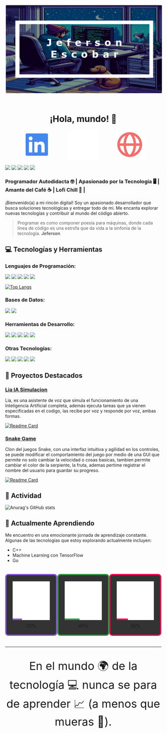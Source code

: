 <div align="center" width="300">
    <img align="center" src="assets/bannergithub.png" width="" style="border: 2px solid #fff; border-radius: 5px; margin-bottom: 25px;">
</div>

<h1 align="center">¡Hola, mundo! 👋</h1>

<div align="center" style="margin:15px;">
    <a href="google.com"><img src="assets/linkedin.svg" style="margin: 0 25px;"></a>
    <a href="google.com"><img src="assets/codepen.svg" style="margin: 0 25px;"></a>
    <a href="google.com"><img src="assets/web.svg" style="margin: 0 25px;"></a>

</div>

![](https://img.shields.io/badge/freecodecamp-27273D?style=for-the-badge&logo=freecodecamp&logoColor=white)
![](https://img.shields.io/badge/Codecademy-FFF0E5?style=for-the-badge&logo=codecademy&logoColor=303347)
![](https://img.shields.io/badge/Udemy-EC5252?style=for-the-badge&logo=Udemy&logoColor=white)
![](https://img.shields.io/badge/MDN_Web_Docs-black?style=for-the-badge&logo=mdnwebdocs&logoColor=white)
![](https://img.shields.io/badge/Exercism-009CAB?style=for-the-badge&logo=exercism&logoColor=white)

### Programador Autodidacta 🤓 | Apasionado por la Tecnología 🖥️ | Amante del Café ☕ | Lofi Chill 🎵 | 

¡Bienvenido(a) a mi rincón digital! Soy un apasionado desarrollador que busca soluciones tecnológicas y entregar todo de mi. Me encanta explorar nuevas tecnologías y contribuir al mundo del código abierto.

> Programar es como componer poesía para máquinas, donde cada línea de código es una estrofa que da vida a la sinfonía de la tecnología. __Jeferson__

## 💻 Tecnologías y Herramientas

### **Lenguajes de Programación:** 
 ![](https://img.shields.io/badge/Python-14354C?style=for-the-badge&logo=python&logoColor=white)
 ![](https://img.shields.io/badge/HTML5-E34F26?style=for-the-badge&logo=html5&logoColor=white)
 ![](https://img.shields.io/badge/CSS3-1572B6?style=for-the-badge&logo=css3&logoColor=white)
 ![](https://img.shields.io/badge/C-00599C?style=for-the-badge&logo=c&logoColor=white)
 ![](https://img.shields.io/badge/JavaScript-323330?style=for-the-badge&logo=javascript&logoColor=F7DF1E)

 [![Top Langs](https://github-readme-stats.vercel.app/api/top-langs/?username=JosueDark)](https://github.com/anuraghazra/github-readme-stats)
### **Bases de Datos:** 
![](https://img.shields.io/badge/SQLite-07405E?style=for-the-badge&logo=sqlite&logoColor=white)
![](https://img.shields.io/badge/MongoDB-4EA94B?style=for-the-badge&logo=mongodb&logoColor=white)
### **Herramientas de Desarrollo:**
![](https://img.shields.io/badge/Visual_Studio_Code-0078D4?style=for-the-badge&logo=visual%20studio%20code&logoColor=white)
![](https://img.shields.io/badge/GIT-E44C30?style=for-the-badge&logo=git&logoColor=white)
![](https://img.shields.io/badge/Linux-FCC624?style=for-the-badge&logo=linux&logoColor=black)
![](https://img.shields.io/badge/Debian-A81D33?style=for-the-badge&logo=debian&logoColor=white)
![](https://img.shields.io/badge/sublime_text-%23575757.svg?&style=for-the-badge&logo=sublime-text&logoColor=important)

### **Otras Tecnologías:**
![](https://img.shields.io/badge/Flask-000000?style=for-the-badge&logo=flask&logoColor=white)
![](https://img.shields.io/badge/Django-092E20?style=for-the-badge&logo=django&logoColor=white)
![](https://img.shields.io/badge/React-20232A?style=for-the-badge&logo=react&logoColor=61DAFB)
![](https://img.shields.io/badge/Node.js-43853D?style=for-the-badge&logo=node.js&logoColor=white)
![](https://img.shields.io/badge/Bootstrap-563D7C?style=for-the-badge&logo=bootstrap&logoColor=white)

## 🚀 Proyectos Destacados

### [Lia IA Simulacion](enlace-al-proyecto-1)
Lia, es una asistente de voz que simula el funcionamiento de una Inteligencia Artificial completa, además ejecuta tareas que ya vienen especificadas en el codigo, las recibe por voz y responde por voz, ambas formas.

<!-- Estadisticas impresionantes -->
<!-- Logros destacados -->

[![Readme Card](https://github-readme-stats.vercel.app/api/pin/?username=JosueDark&repo=lia-simulacion-ia)](https://github.com/anuraghazra/github-readme-stats)

### [Snake Game](enlace-al-proyecto-2)
Clon del juegos Snake, con una interfaz intuitiva y agilidad en los controles, se puede modificar el comportamiento del juego por medio de una GUI que permite no solo cambiar la velocidad o cosas basicas, tambien permite cambiar el color de la serpiente, la fruta, ademas pertime registrar el nombre del usuario para guardar su progreso.

<!-- Estadisticas impresionantes -->
<!-- Logros destacados -->

[![Readme Card](https://github-readme-stats.vercel.app/api/pin/?username=JosueDark&repo=juego-snake-python)](https://github.com/anuraghazra/github-readme-stats)

## 🌟 Actividad

![Anurag's GitHub stats](https://github-readme-stats.vercel.app/api?username=JosueDark&show_icons=true&theme=dracula)

<!-- Agregar otra card Diferente -->

## 🌱 Actualmente Aprendiendo

Me encuentro en una emocionante jornada de aprendizaje constante. Algunas de las tecnologías que estoy explorando actualmente incluyen:

- C++
- Machine Learning con TensorFlow
- Go

<div style="display:flex; justify-content: space-between; margin: 35px 0;">
    <div style="padding:20px; width: 120px; display:flex;border: 4px solid #85d;flex-direction: column; background-color: #333; border-radius: 10px;"><img src="assets/codepen.svg">
    <div style="background-color: #fff;width: 100%; height: 5px;"><div style="width:25%; height: 5px; background-color: #85d;"></div></div>
    <span align="center" style="margin: 10px 0 0 0;">25%</span></div>
    <div style="padding:20px; width: 120px; display:flex; border: 4px solid #394; flex-direction: column; background-color: #333; border-radius: 10px;"><img src="assets/codepen.svg">
    <div style="background-color: #fff;width: 100%; height: 5px;"><div style="width:40%; height: 5px; background-color: #394;"></div></div>
    <span align="center" style="margin: 10px 0 0 0;">40%</span></div>
    <div style="padding:20px; width: 120px; display:flex; border:4px solid #f05; flex-direction: column; background-color: #333; border-radius: 10px;"><img src="assets/codepen.svg">
    <div style="background-color: #fff;width: 100%; height: 5px;"><div style="width:30%; height: 5px; background-color: #f05;"></div></div>
    <span align="center" style="margin: 10px 0 0 0;">30%</span></div>
</div>

<!-- Poner tres imagenes sobre lo que me encuentro aprendiendo -->
---
<p style="font-size: 36px;" align="center" >En el mundo 🌍 de la tecnología 💻 nunca se para de aprender 📈 (a menos que mueras 🫠).</p>
